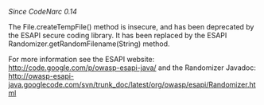 *Since CodeNarc 0.14*

The File.createTempFile() method is insecure, and has been deprecated by
the ESAPI secure coding library. It has been replaced by the ESAPI
Randomizer.getRandomFilename(String) method.

For more information see the ESAPI website:
http://code.google.com/p/owasp-esapi-java/ and the Randomizer Javadoc:
<http://owasp-esapi-java.googlecode.com/svn/trunk_doc/latest/org/owasp/esapi/Randomizer.html>
